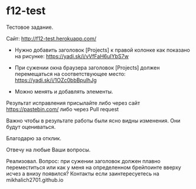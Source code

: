 # f12-test

Тестовое задание.

Сайт: http://f12-test.herokuapp.com/

- Нужно добавить заголовок [Projects] к правой колонке как показано на
рисунке: https://yadi.sk/i/vVfFaH6uIYbS7w

- При сужении окна браузера заголовок [Projects] должен перемещаться на
соответствующее место: https://yadi.sk/i/1OZc0bbBpulhJg

- Можно менять и добавлять элементы.

Результат исправления присылайте либо
через сайт https://pastebin.com/
либо через Pull request

Важно чтобы в результате работы были ясно видны изменения.
Они будут оцениваться.

Благодарю за отклик.

Отвечу на любые Ваши вопросы.

Реализовал. Вопрос: при сужении заголовок должен плавно переместиться или как у меня на определенном брейпоинте вверху исчез а внизу появился? Контакты если заинтересуетесь на mikhalich2701.github.io

